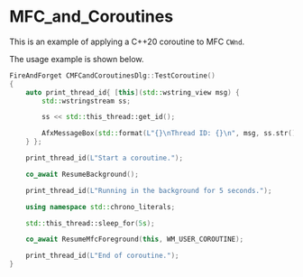 # MFC_and_Coroutines
This is an example of applying a C++20 coroutine to MFC `CWnd`.

The usage example is shown below.

```C++
FireAndForget CMFCandCoroutinesDlg::TestCoroutine()
{
	auto print_thread_id{ [this](std::wstring_view msg) {
		std::wstringstream ss;

		ss << std::this_thread::get_id();

		AfxMessageBox(std::format(L"{}\nThread ID: {}\n", msg, ss.str()).c_str());
	} };

	print_thread_id(L"Start a coroutine.");

	co_await ResumeBackground();

	print_thread_id(L"Running in the background for 5 seconds.");

	using namespace std::chrono_literals;

	std::this_thread::sleep_for(5s);

	co_await ResumeMfcForeground(this, WM_USER_COROUTINE);

	print_thread_id(L"End of coroutine.");
}

```
